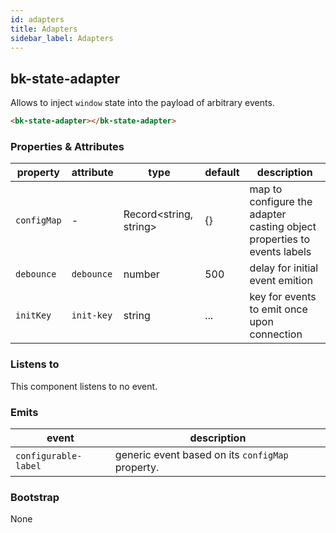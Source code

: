 ```yaml
---
id: adapters
title: Adapters
sidebar_label: Adapters
---
```

## bk-state-adapter

Allows to inject `window` state into the payload of arbitrary events.

```html
<bk-state-adapter></bk-state-adapter>
```



### Properties & Attributes


| property | attribute | type | default | description |
|----------|-----------|------|---------|-------------|
|`configMap`| - |Record<string, string>|{}|map to configure the adapter casting object properties to events labels |
|`debounce`|`debounce`|number|500|delay for initial event emition |
|`initKey`|`init-key`|string|...|key for events to emit once upon connection |

### Listens to

This component listens to no event.

### Emits


| event | description |
|-------|-------------|
|`configurable-label`|generic event based on its `configMap` property.|

### Bootstrap

None
